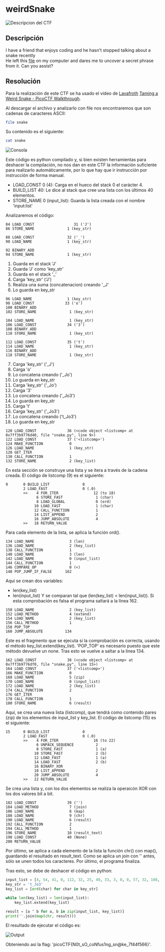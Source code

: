 # weirdSnake
![Descripcion del CTF](img/description.png)

## Descripción
I have a friend that enjoys coding and he hasn't stopped talking about a snake recently  
He left this [file](https://artifacts.picoctf.net/c_titan/126/snake) on my computer and dares me to uncover a secret phrase from it. Can you assist? 

## Resolución
Para la realización de este CTF se ha usado el vídeo de [Lavafroth](https://www.youtube.com/@lavafroth) [Taming a Weird Snake - PicoCTF Walkthrough](https://www.youtube.com/watch?v=DvtUAX5OZ18).

Al descargar el archivo y analizarlo con file nos encontraremos que son cadenas de caracteres ASCII:

```bash
file snake
```
Su contenido es el siguiente:

```bash
cat snake
```

![Consola](img/1.png)

Este código es python compilado y, si bien existen herramientas para deshacer la compilación, no nos dan en este CTF la información suficiente para realizarlo automáticamente, por lo que hay que ir instrucción por instrucción de forma manual.

- LOAD_CONST 0 (4): Carga en el hueco del stack 0 el carácter 4.
- BUILD_LIST 40: Le dice al stack que cree una lista con los últimos 40 elementos.
- STORE_NAME 0 (input_list): Guarda la lista creada con el nombre 'input:list'

Analizaremos el código:

```
84 LOAD_CONST                  31 ('J')
86 STORE_NAME               1 (key_str)

88 LOAD_CONST               32 ('_')
90 LOAD_NAME                1 (key_str)

92 BINARY_ADD
94 STORE_NAME               1 (key_str)
```

1. Guarda en el stack 'J'
2. Guarda 'J' como 'key_str'
3. Guarda en el stack '_'
4. Carga 'key_str' ('J')
5. Realiza una suma (concatenacion) creando '_J'
6. Lo guarda en key_str

```
96 LOAD_NAME                1 (key_str)
98 LOAD_CONST              33 ('o')
100 BINARY_ADD
102 STORE_NAME               1 (key_str)

104 LOAD_NAME                1 (key_str)
106 LOAD_CONST              34 ('3')
108 BINARY_ADD
110 STORE_NAME               1 (key_str)

112 LOAD_CONST              35 ('t')
114 LOAD_NAME                1 (key_str)
116 BINARY_ADD
118 STORE_NAME               1 (key_str)
```
7. Carga 'key_str' ('_J')
8. Carga 'o'
9. Lo concatena creando ('_Jo')
10. Lo guarda en key_str
11. Carga 'key_str' ('_Jo')
12. Carga '3'
13. Lo concatena creando ('_Jo3')
14. Lo guarda en key_str
15. Carga 't'
16. Carga 'key_str' ('_Jo3')
17. Lo concatena creando ('t_Jo3')
18. Lo guarda en key_str

```
120 LOAD_CONST              36 (<code object <listcomp> at 0x7ff3b9776d40, file "snake.py", line 9>)
122 LOAD_CONST              37 ('<listcomp>')
124 MAKE_FUNCTION            0
126 LOAD_NAME                1 (key_str)
128 GET_ITER
130 CALL_FUNCTION            1
132 STORE_NAME               2 (key_list)
```

En esta sección se construye una lista y se itera a través de la cadena creada. El código de listcomp (9) es el siguiente:

```
9       0 BUILD_LIST               0
        2 LOAD_FAST                0 (.0)
        >>    4 FOR_ITER                12 (to 18)
              6 STORE_FAST               1 (char)
              8 LOAD_GLOBAL              0 (ord)
             10 LOAD_FAST                1 (char)
             12 CALL_FUNCTION            1
             14 LIST_APPEND              2
             16 JUMP_ABSOLUTE            4
        >>   18 RETURN_VALUE
```

Para cada elemento de la lista, se aplica la función ord().

```
134 LOAD_NAME                3 (len)
136 LOAD_NAME                2 (key_list)
138 CALL_FUNCTION            1
140 LOAD_NAME                3 (len)
142 LOAD_NAME                0 (input_list)
144 CALL_FUNCTION            1
146 COMPARE_OP               0 (<)
148 POP_JUMP_IF_FALSE      162
```

Aquí se crean dos variables:
- len(key_list)
- len(input_list)
Y se comparan tal que (len(key_list) < len(input_list)). Si esta comprobación es falsa el programa saltará a la línea 162.

```
150 LOAD_NAME                2 (key_list)
152 LOAD_METHOD              4 (extend)
154 LOAD_NAME                2 (key_list)
156 CALL_METHOD              1
158 POP_TOP
160 JUMP_ABSOLUTE          134
```

Este es el fragmento que se ejecuta si la comprobación es correcta, usando el método key_list.extend(key_list). 'POP_TOP' es necesario puesto que este método devuelve un none. Tras esto se vuelve a saltar a la línea 134.

```
162 LOAD_CONST              38 (<code object <listcomp> at 0x7ff3b9776df0, file "snake.py", line 15>)
164 LOAD_CONST              37 ('<listcomp>')
166 MAKE_FUNCTION            0
168 LOAD_NAME                5 (zip)
170 LOAD_NAME                0 (input_list)
172 LOAD_NAME                2 (key_list)
174 CALL_FUNCTION            2
176 GET_ITER
178 CALL_FUNCTION            1
180 STORE_NAME               6 (result)
```

Aquí, se crea una nueva lista (listcomp), que tendrá como contenido pares (zip) de los elementos de input_list y key_list. El código de listcomp (15) es el siguiente:

```
15      0 BUILD_LIST               0
        2 LOAD_FAST                0 (.0)
        >>    4 FOR_ITER                16 (to 22)
              6 UNPACK_SEQUENCE          2
              8 STORE_FAST               1 (a)
             10 STORE_FAST               2 (b)
             12 LOAD_FAST                1 (a)
             14 LOAD_FAST                2 (b)
             16 BINARY_XOR
             18 LIST_APPEND              2
             20 JUMP_ABSOLUTE            4
        >>   22 RETURN_VALUE
```

Se crea una lista y, con los dos elementos se realiza la operaicón XOR con los dos valores bit a bit.

```
182 LOAD_CONST              39 ('')
184 LOAD_METHOD              7 (join)
186 LOAD_NAME                8 (map)
188 LOAD_NAME                9 (chr)
190 LOAD_NAME                6 (result)
192 CALL_FUNCTION            2
194 CALL_METHOD              1
196 STORE_NAME              10 (result_text)
198 LOAD_CONST              40 (None)
200 RETURN_VALUE
```

Por último, se aplica a cada elemento de la lista la función chr() con map(), guardando el resultado en result_text. Como se aplica un join con '' antes, sólo se unen todos los caracteres. Por último, el programa finaliza.

Tras esto, se debe de deshacer el código en python:

```python
input_list = [4, 54, 41, 0, 112, 32, 25, 49, 33, 3, 0, 0, 57, 32, 108, 23, 48, 4, 9, 70, 7, 110, 36, 8, 108, 7, 49, 10, 4, 86, 43, 104, 44, 91, 7, 18, 106, 124, 89, 78]
key_str = 't_Jo3'
key_list = [ord(char) for char in key_str]

while len(key_list) < len(input_list): 
    key_list.extend(key_list)

result = [a ^ b for a, b in zip(input_list, key_list)]
print(''.join(map(chr, result)))
```

El resultado de ejecutar el código es:

![Output](img/2.png)

Obteniendo así la flag: 'picoCTF{N0t_sO_coNfus1ng_sn@ke_7f44f566}'.